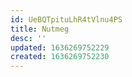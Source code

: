 ```yaml
---
id: UeBQTpituLhR4tVlnu4PS
title: Nutmeg
desc: ''
updated: 1636269752229
created: 1636269752230
---
```


